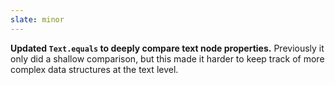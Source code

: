 ```yaml
---
slate: minor
---
```


**Updated `Text.equals` to deeply compare text node properties.** Previously it only did a shallow comparison, but this made it harder to keep track of more complex data structures at the text level.
